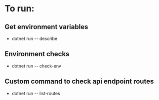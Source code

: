 # To run:

## Get environment variables
- dotnet run -- describe   
## Environment checks
- dotnet run -- check-env

## Custom command to check api endpoint routes
- dotnet run -- list-routes 